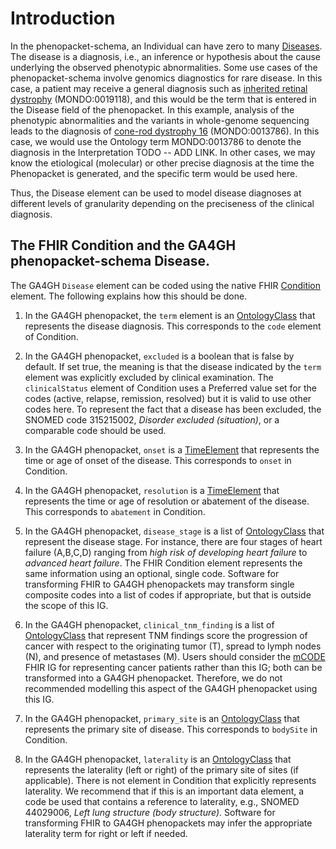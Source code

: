 # Introduction

In the phenopacket-schema, an Individual can have zero to many 
[Diseases](https://phenopacket-schema.readthedocs.io/en/latest/disease.html). 
The disease is a diagnosis, i.e., an inference or hypothesis about the cause 
underlying the observed phenotypic abnormalities. Some use cases of the 
phenopacket-schema involve genomics diagnostics for rare disease. In this
case, a patient may receive a general diagnosis such as 
[inherited retinal dystrophy](https://www.ebi.ac.uk/ols/ontologies/mondo/terms?iri=http%3A%2F%2Fpurl.obolibrary.org%2Fobo%2FMONDO_0019118)
(MONDO:0019118), and this would be the term that is entered in the Disease field of the phenopacket.
In this example, analysis of the phenotypic abnormalities and the variants in whole-genome sequencing
leads to the diagnosis of [cone-rod dystrophy 16](https://www.ebi.ac.uk/ols/ontologies/mondo/terms?iri=http%3A%2F%2Fpurl.obolibrary.org%2Fobo%2FMONDO_0013786) (MONDO:0013786). In this case, we would use the Ontology term MONDO:0013786 to denote
the diagnosis in the Interpretation TODO -- ADD LINK. In other cases, we may know the etiological (molecular) 
or other precise diagnosis at the time the Phenopacket is generated, and the specific term would be used here.

Thus, the Disease element can be used to model disease diagnoses at different levels of granularity depending 
on the preciseness of the clinical diagnosis.

## The FHIR Condition and the GA4GH phenopacket-schema Disease.

The GA4GH ``Disease`` element can be coded using the native FHIR [Condition](http://hl7.org/fhir/R4/condition.html) element. The following explains how this should be done.

1. In the GA4GH phenopacket, the ``term`` element is an [OntologyClass](https://phenopacket-schema.readthedocs.io/en/latest/ontologyclass.html#rstontologyclass) that represents the disease diagnosis. This corresponds to the ``code`` element of Condition.

2. In the GA4GH phenopacket, ``excluded`` is a boolean that is false by default. If set true, the meaning is that the disease indicated by the ``term`` element was explicitly excluded by clinical examination. The ``clinicalStatus`` element of Condition
uses a Preferred value set for the codes (active, relapse, remission, resolved) but it is valid to use other codes here. To represent the fact that a disease has been excluded, the SNOMED code 315215002,	<cite>Disorder excluded (situation)</cite>, or a comparable code should be used.

3. In the GA4GH phenopacket, ``onset`` is a [TimeElement](https://phenopacket-schema.readthedocs.io/en/latest/time-element.html) that represents the time or age of onset of the disease. This corresponds to ``onset`` in Condition.

4.  In the GA4GH phenopacket, ``resolution`` is a [TimeElement](https://phenopacket-schema.readthedocs.io/en/latest/time-element.html) that represents the time or age of resolution or abatement of the disease. This corresponds to ``abatement`` in Condition.

5.  In the GA4GH phenopacket, ``disease_stage`` is a list of  [OntologyClass](https://phenopacket-schema.readthedocs.io/en/latest/ontologyclass.html#rstontologyclass) that represent the disease stage.  For instance, there are four stages of heart failure (A,B,C,D) ranging from 
<cite>high risk of developing heart failure</cite> to <cite>advanced heart failure</cite>. The FHIR Condition element represents the
same information using an optional, single code. Software for transforming FHIR to GA4GH phenopackets may transform single composite codes into a list of codes if appropriate, but that is outside the scope of this IG.


6. In the GA4GH phenopacket, ``clinical_tnm_finding`` is a list of  [OntologyClass](https://phenopacket-schema.readthedocs.io/en/latest/ontologyclass.html#rstontologyclass) that represent TNM findings score the progression of cancer with respect to the originating tumor (T), spread to lymph nodes (N), and presence of metastases (M). Users should consider the [mCODE](https://mcodeinitiative.org/) FHIR IG for representing cancer
patients rather than this IG; both can be transformed into a GA4GH phenopacket. Therefore, we do not recommended modelling this aspect of the GA4GH
phenopacket using this IG.


7. In the GA4GH phenopacket, ``primary_site`` is an [OntologyClass](https://phenopacket-schema.readthedocs.io/en/latest/ontologyclass.html#rstontologyclass) that represents the primary site of disease.  This corresponds to ``bodySite`` in Condition.

8. In the GA4GH phenopacket, ``laterality`` is an [OntologyClass](https://phenopacket-schema.readthedocs.io/en/latest/ontologyclass.html#rstontologyclass) that represents the laterality (left or right) of the primary site of sites (if applicable). There is not element in Condition
that explicitly represents laterality. We recommend that if this is an important data element, a code be used that contains a reference to
laterality, e.g., SNOMED 44029006, <cite>Left lung structure (body structure)</cite>. Software for transforming FHIR to GA4GH phenopackets may 
infer the appropriate laterality term for right or left if needed.




